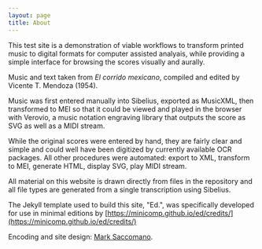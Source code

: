 ```yaml
---
layout: page
title: About
---
```


This test site is a demonstration of viable workflows to transform printed music to digital formats for computer assisted analyais, while providing a simple interface for browsing the scores visually and aurally.

Music and text taken from _El corrido mexicano_, compiled and edited by Vicente T. Mendoza (1954).

Music was first entered manually into Sibelius, exported as MusicXML, then transformed to MEI so that it could be viewed and played in the browser with Verovio, a music notation engraving library that outputs the score as SVG as well as a MIDI stream.

While the original scores were entered by hand, they are fairly clear and simple and could well have been digitized by currently available OCR packages. All other procedures were automated: export to XML, transform to MEI, generate HTML, display SVG, play MIDI stream.

All material on this website is drawn directly from files in the repository and all file types are generated from a single transcription using Sibelius.

The Jekyll template used to build this site, "Ed.", was specifically developed for use in minimal editions by [https://minicomp.github.io/ed/credits/](https://minicomp.github.io/ed/credits/)

Encoding and site design: [Mark Saccomano](https://mss2221.github.io/saccomano/).
